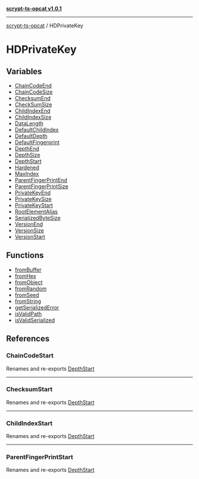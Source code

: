 [**scrypt-ts-opcat v1.0.1**](../../README.md)

***

[scrypt-ts-opcat](../../README.md) / HDPrivateKey

# HDPrivateKey

## Variables

- [ChainCodeEnd](variables/ChainCodeEnd.md)
- [ChainCodeSize](variables/ChainCodeSize.md)
- [ChecksumEnd](variables/ChecksumEnd.md)
- [CheckSumSize](variables/CheckSumSize.md)
- [ChildIndexEnd](variables/ChildIndexEnd.md)
- [ChildIndexSize](variables/ChildIndexSize.md)
- [DataLength](variables/DataLength.md)
- [DefaultChildIndex](variables/DefaultChildIndex.md)
- [DefaultDepth](variables/DefaultDepth.md)
- [DefaultFingerprint](variables/DefaultFingerprint.md)
- [DepthEnd](variables/DepthEnd.md)
- [DepthSize](variables/DepthSize.md)
- [DepthStart](variables/DepthStart.md)
- [Hardened](variables/Hardened.md)
- [MaxIndex](variables/MaxIndex.md)
- [ParentFingerPrintEnd](variables/ParentFingerPrintEnd.md)
- [ParentFingerPrintSize](variables/ParentFingerPrintSize.md)
- [PrivateKeyEnd](variables/PrivateKeyEnd.md)
- [PrivateKeySize](variables/PrivateKeySize.md)
- [PrivateKeyStart](variables/PrivateKeyStart.md)
- [RootElementAlias](variables/RootElementAlias.md)
- [SerializedByteSize](variables/SerializedByteSize.md)
- [VersionEnd](variables/VersionEnd.md)
- [VersionSize](variables/VersionSize.md)
- [VersionStart](variables/VersionStart.md)

## Functions

- [fromBuffer](functions/fromBuffer.md)
- [fromHex](functions/fromHex.md)
- [fromObject](functions/fromObject.md)
- [fromRandom](functions/fromRandom.md)
- [fromSeed](functions/fromSeed.md)
- [fromString](functions/fromString.md)
- [getSerializedError](functions/getSerializedError.md)
- [isValidPath](functions/isValidPath.md)
- [isValidSerialized](functions/isValidSerialized.md)

## References

### ChainCodeStart

Renames and re-exports [DepthStart](variables/DepthStart.md)

***

### ChecksumStart

Renames and re-exports [DepthStart](variables/DepthStart.md)

***

### ChildIndexStart

Renames and re-exports [DepthStart](variables/DepthStart.md)

***

### ParentFingerPrintStart

Renames and re-exports [DepthStart](variables/DepthStart.md)
